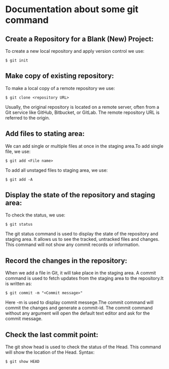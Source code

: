 # Documentation about some git command

## Create a Repository for a Blank (New) Project:

To create a new local repository and apply version control we use: 
```
$ git init
```

## Make copy of existing repository: 
To make a local copy of a remote repository we use: 
```
$ git clone <repository URL>  
```
Usually, the original repository is located on a remote server, often from a Git service like GitHub, Bitbucket, or GitLab. The remote repository URL is referred to the origin.

## Add files to stating area: 
We can add single or multiple files at once in the staging area.To add single file, we use: 
```
$ git add <File name>
```
To add all unstaged files to staging area, we use:
```
$ git add -A
```
## Display the state of the repository and staging area:
 To check the status, we use: 
 ```
 $ git status  
 ```
 The git status command is used to display the state of the repository and staging area. It allows us to see the tracked, untracked files and changes. This command will not show any commit records or information.
 ## Record the changes in the repository:
 When we add a file in Git, it will take place in the staging area. A commit command is used to fetch updates from the staging area to the repository.It is written as: 
 ```
 $ git commit -m "<Commit message>"
 ```
 Here -m is used to display commit messege.The commit command will commit the changes and generate a commit-id. The commit command without any argument will open the default text editor and ask for the commit message. 

 ## Check the last commit point: 
 The git show head is used to check the status of the Head. This command will show the location of the Head. Syntax:

```
$ git show HEAD  
```